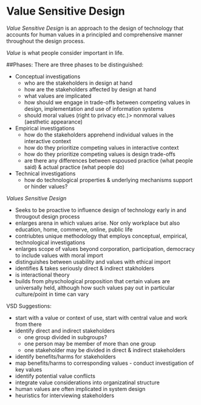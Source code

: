 # Value Sensitive Design

*Value Sensitive Design* is an approach to the design of technology that accounts for human
values in a principled and comprehensive manner throughout the design process.

*Value* is what people consider important in life.

##Phases:
There are three phases to be distinguished:

- Conceptual investigations
    * who are the stakeholders in design at hand
    * how are the stakeholders affected by design at hand
    * what values are implicated
    * how should we engage in trade-offs between competing values in design, implementation and use of information systems
    * should moral values (right to privacy etc.)> nonmoral values (aesthetic appearance)
- Empirical investigations
    * how do the stakeholders apprehend individual values in the interactive context
    * how do they prioritize competing values in interactive context
    * how do they prioritize competing values is design trade-offs
    * are there any differences between espoused practice (what people said) & actual practice (what people do) 
- Technical investigations
    * how do technological properties & underlying mechanisms support or hinder
    values?
    

*Values Sensitive Design*

- Seeks to be proactive to influence design of technology early in and througout design process
- enlarges arena in which values arise. Nor only workplace but also education, home, commerve, online, public life
- contriubtes unique methodology that employs conceptual, empirical, technological investigations
- enlarges scope of values beyond corporation, participation, democracy to include values with moral import
- distinguishes between usability and values with ethical import
- identifies & takes seriously direct & indirect stakholders
- is interactional theory
- builds from physchological proposition that certain values are universally held, although how such values pay out in particular culture/point in time can vary


VSD Suggestions:

- start with a value or context of use, start with central value and work from there
- identify direct and indirect stakeholders
    * one group divided in subgroups?
    * one person may be member of more than one group
    * one stakeholder may be divided in direct & indirect stakeholders
- identify benefits/harms for stakeholders
- map benefits/harms to corresponding values - conduct investigation of key values
- identify potential value conflicts
- integrate value considerations into organizatinal structure
- human values are often implicated in system design
- heuristics for interviewing stakeholders
